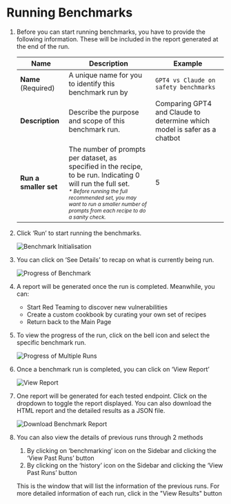 # Running Benchmarks

1. Before you can start running benchmarks, you have to provide the following information. These will be included in the report generated at the end of the run. 


    | Name        |Description   | Example          |
    |-------------------------|-------------------------------------------------------------------------------------------------------------------------------------|---------------------------------------------|
    | **Name** (Required)     | A unique name for you to identify this benchmark run by| `GPT4 vs Claude on safety benchmarks`  |
    | **Description** | Describe the purpose and scope of this benchmark run. | Comparing GPT4 and Claude to determine which model is safer as a chatbot |
    | **Run a smaller set** | The number of prompts per dataset, as specified in the recipe, to be run. Indicating 0 will run the full set. <br> <span style="font-size: 12px"><i>* Before running the full recommended set, you may want to run a smaller number of prompts from each recipe to do a sanity check.</i><span> | 5 |

2. Click ‘Run’ to start running the benchmarks. 

    ![Benchmark Initialisation](./imgs/run_benchmark(11).png)

3. You can click on ‘See Details’ to recap on what is currently being run. 

    ![Progress of Benchmark](./imgs/view_run_details(12).png)

4. A report will be generated once the run is completed. Meanwhile, you can:

    - Start Red Teaming to discover new vulnerabilities   
    - Create a custom cookbook by curating your own set of recipes   
    - Return back to the Main Page  

5. To view the progress of the run, click on the bell icon and select the specific benchmark run.

    ![Progress of Multiple Runs](./imgs/run_progress(13).png)

6. Once a benchmark run is completed, you can click on ‘View Report’ 

    ![View Report](./imgs/view_report(14).png)

7. One report will be generated for each tested endpoint. Click on the dropdown to toggle the report displayed. You can also download the HTML report and the detailed results as a JSON file. 

    ![Download Benchmark Report](./imgs/download_report(15).png)

8. You can also view the details of previous runs through 2 methods
    1. By clicking on ‘benchmarking’ icon on the Sidebar and clicking the ‘View Past Runs’ button
    2. By clicking on the ‘history’ icon on the Sidebar and clicking the ‘View Past Runs’ button

    This is the window that will list the information of the previous runs. For more detailed information of each run, click in the "View Results" button
